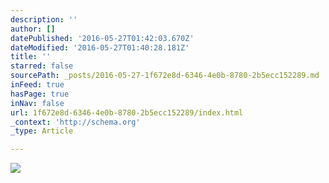 ```yaml
---
description: ''
author: []
datePublished: '2016-05-27T01:42:03.670Z'
dateModified: '2016-05-27T01:40:28.181Z'
title: ''
starred: false
sourcePath: _posts/2016-05-27-1f672e8d-6346-4e0b-8780-2b5ecc152289.md
inFeed: true
hasPage: true
inNav: false
url: 1f672e8d-6346-4e0b-8780-2b5ecc152289/index.html
_context: 'http://schema.org'
_type: Article

---
```

![](https://the-grid-user-content.s3-us-west-2.amazonaws.com/4c6f6af5-22d1-4501-8e0f-f568f07023d4.jpg)